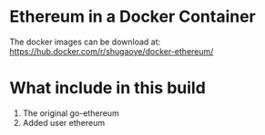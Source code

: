 Ethereum in a Docker Container
=================================================================

The docker images can be download at:
https://hub.docker.com/r/shugaoye/docker-ethereum/

# What include in this build

1. The original go-ethereum
2. Added user ethereum